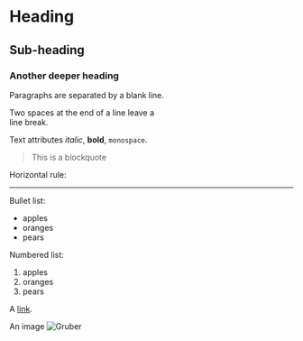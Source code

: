 # Heading
## Sub-heading
### Another deeper heading
 
Paragraphs are separated
by a blank line.

Two spaces at the end of a line leave a  
line break.

Text attributes _italic_, **bold**, `monospace`.

> This is a blockquote

Horizontal rule:

---

Bullet list:

  - apples
  - oranges
  - pears

Numbered list:

  1. apples
  2. oranges
  3. pears

A [link](http://example.com).

An image ![Gruber](http://daringfireball.net/graphics/logos/)
